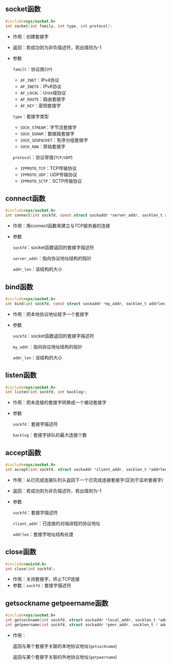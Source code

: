 ## socket函数

```c
#include<sys/socket.h>
int socket(int family, int type, int protocol);
```

- 作用：创建套接字

- 返回：若成功则为非负描述符，若出错则为-1

- 参数

  `familt`：协议族(`IP`)

  - `AF_INET`：IPv4协议
  - `AF_INET6`：IPv6协议
  - `AF_LOCAL`：Unix域协议
  - `AF_ROUTE`：路由套接字
  - `AF_KEY`：密钥套接字

  `type`：套接字类型

  - `SOCK_STREAM`：字节流套接字
  - `SOCK_DGRAM`：数据报套接字
  - `SOCK_SEQPACKET`：有序分组套接字
  - `SOCK_RAW`：原始套接字

  `protocol`：协议常值(`TCP/UDP`)

  - `IPPROTO_TCP`：TCP传输协议
  - `IPPROTO_UDP`：UDP传输协议
  - `IPPROTO_SCTP`：SCTP传输协议

## connect函数

```c
#include<sys/socket.h>
int connect(int sockfd, const struct sockaddr *server_addr, socklen_t addr_len);
```

- 作用：用connect函数来建立与TCP服务器的连接

- 参数

  `sockfd`：socket函数返回的套接字描述符

  `server_addr`：指向协议地址结构的指针

  `addr_len`：该结构的大小

## bind函数

```c
#include<sys/socket.h>
int bind(int sockfd, const struct sockaddr *my_addr, socklen_t addrlen);
```

- 作用：把本地协议地址赋予一个套接字

- 参数

  `sockfd`：socket函数返回的套接字描述符

  `my_addr`：指向协议地址结构的指针

  `addr_len`：该结构的大小

## listen函数

```c
#include<sys/socket.h>
int listen(int sockfd, int backlog);
```

- 作用：把未连接的套接字转换成一个被动套接字

- 参数

  `sockfd`：套接字描述符

  `backlog`：套接字排队的最大连接个数

## accept函数

```c
#include<sys/socket.h>
int accept(int sockfd, struct sockaddr *client_addr, socklen_t *addrlen);
```

- 作用：从已完成连接队列头返回下一个已完成连接套接字(区别于监听套接字)

- 返回：若成功则为非负描述符，若出错则为-1

- 参数

  `sockfd`：套接字描述符

  `client_addr`：已连接的对端进程的协议地址

  `addrlen`：套接字地址结构长度

## close函数

```c
#include<unistd.h>
int close(int sockfd);
```

- 作用：关闭套接字，终止TCP连接
- 参数：`sockfd`：套接字描述符

## getsockname getpeername函数

```c
#include<sys/socket.h>
int getsockname(int sockfd, struct sockaddr *local_addr, socklen_t *addrlen);
int getpeername(int sockfd, struct sockaddr *peer_addr, socklen_t * addrlen);
```

- 作用：

  返回与某个套接字关联的本地协议地址(`getsockname`)

  返回与某个套接字关联的外地协议地址(`getpeername`)